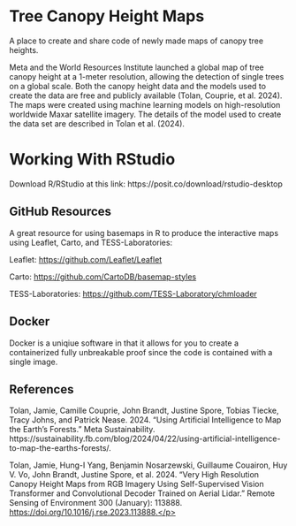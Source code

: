 # Tree Canopy Height Maps
<!DOCTYPE html>
<html>
<body>

<p>A place to create and share code of newly made maps of canopy tree heights.</p>

<p>Meta and the World Resources Institute launched a global map of tree canopy height at a 1-meter resolution, allowing the detection of single trees on a global scale. Both the canopy height data and the models used to create the data are free and publicly available (Tolan, Couprie, et al. 2024). The maps were created using machine learning models on high-resolution worldwide Maxar satellite imagery. The details of the model used to create the data set are described in Tolan et al. (2024).</p>

<h1>Working With RStudio</h1>

<p>Download R/RStudio at this link: https://posit.co/download/rstudio-desktop </p>


<h2>GitHub Resources</h2>

<p>A great resource for using basemaps in R to produce the interactive maps using Leaflet, Carto, and TESS-Laboratories:</p> 

Leaflet:              https://github.com/Leaflet/Leaflet

Carto:                https://github.com/CartoDB/basemap-styles

TESS-Laboratories:    https://github.com/TESS-Laboratory/chmloader

<h2>Docker</h2>
Docker is a uniqiue software in that it allows for you to create a containerized fully unbreakable proof since the code is contained with a single image.  


<h2>References</h2>

<p>Tolan, Jamie, Camille Couprie, John Brandt, Justine Spore, Tobias Tiecke, Tracy Johns, and Patrick Nease. 2024. “Using Artificial Intelligence to Map the Earth’s 
  Forests.” Meta Sustainability. https://sustainability.fb.com/blog/2024/04/22/using-artificial-intelligence-to-map-the-earths-forests/.

Tolan, Jamie, Hung-I Yang, Benjamin Nosarzewski, Guillaume Couairon, Huy V. Vo, John Brandt, Justine Spore, et al. 2024. “Very High Resolution Canopy Height Maps from RGB   Imagery Using Self-Supervised Vision Transformer and Convolutional Decoder Trained on Aerial Lidar.” Remote Sensing of Environment 300 (January): 113888.       
  https://doi.org/10.1016/j.rse.2023.113888.</p>


</body>
</html>



